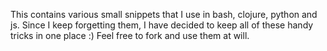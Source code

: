 This contains various small snippets that I use in bash, clojure, python and js.
Since I keep forgetting them, I have decided to keep all of these handy tricks in one place :)
Feel free to fork and use  them at will.
